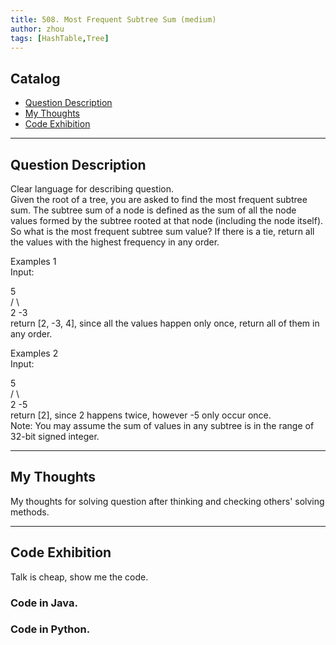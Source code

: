 ```yaml
---
title: 508. Most Frequent Subtree Sum (medium)                  
author: zhou      
tags: [HashTable,Tree]          
---
```


       

## Catalog  
+ [Question Description](#partI)
+ [My Thoughts](#partII)
+ [Code Exhibition](#partIII)

----------------------------------

## Question Description
Clear language for describing question.    
Given the root of a tree, you are asked to find the most frequent subtree sum. The subtree sum of a node is defined as the sum of all the node values formed by the subtree rooted at that node (including the node itself). So what is the most frequent subtree sum value? If there is a tie, return all the values with the highest frequency in any order.      

Examples 1    
Input:     

  5      
 /  \     
2   -3      
return [2, -3, 4], since all the values happen only once, return all of them in any order.        

Examples 2    
Input:    

  5    
 /  \     
2   -5     
return [2], since 2 happens twice, however -5 only occur once.     
Note: You may assume the sum of values in any subtree is in the range of 32-bit signed integer.     



----------------------------------

## My Thoughts
My thoughts for solving question after thinking and checking others' solving methods.        








----------------------------------

## Code Exhibition
Talk is cheap, show me the code.    
### Code in Java.     



### Code in Python.   




